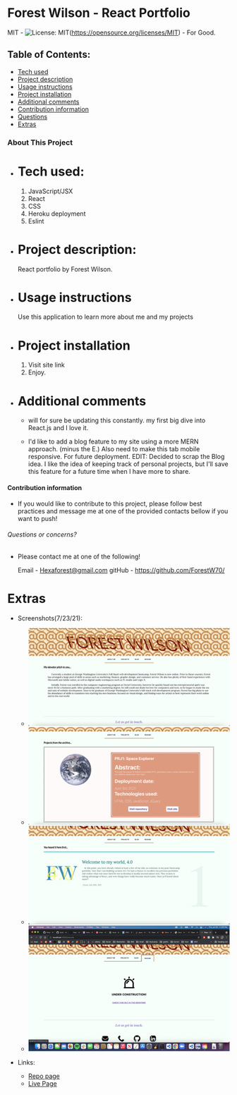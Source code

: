 # Forest Wilson - React Portfolio
MIT - ![License: MIT](https://img.shields.io/badge/License-MIT-yellow.svg)(https://opensource.org/licenses/MIT) - For Good.
<!-- Original deployment date: July 23st, 2021 -->

## Table of Contents:
- [Tech used](#tech-used)
- [Project description](#project-description)
- [Usage instructions](#usage-instructions)
- [Project installation](#project-installation)
- [Additional comments](#additional-comments)
- [Contribution information](#contribution-information)
- [Questions](#questions-or-concerns)
- [Extras](#extras)


### About This Project

* # Tech used:
  1. JavaScript/JSX
  2. React
  3. CSS
  5. Heroku deployment
  6. Eslint


* # Project description:
  React portfolio by Forest Wilson. 

* # Usage instructions
  Use this application to learn more about me and my projects

* # Project installation
  1. Visit site link
  2. Enjoy.
     
* # Additional comments
  - will for sure be updating this constantly. my first big dive into React.js and I love it.

  - I'd like to add a blog feature to my site using a more MERN approach. (minus the E.) Also need to make this tab mobile responsive. For future deployment. EDIT: Decided to scrap the Blog idea. I like the idea of keeping track of personal projects, but I'll save this feature for a future time when I have more to share.


#### Contribution information 

- If you would like to contribute to this project, please follow best practices and message me at one of the provided contacts bellow if you want to push!

###### Questions or concerns? 
* Please contact me at one of the following!

  Email - Hexaforest@gmail.com
  gitHub - https://github.com/ForestW70/


# Extras

* Screenshots(7/23/21):
  - ![Home screen/about me](./assets/home.png)
  - ![Project screen](./assets/projects.png)
  - ![Blog screen](./assets/blog.png)
  - ![Resume](./assets/resume.png)


* Links:
  - [Repo page](https://github.com/ForestW70/portfolio-react)
  - [Live Page](https://forestwilson.herokuapp.com/)
